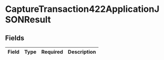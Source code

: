 # CaptureTransaction422ApplicationJSONResult


## Fields

| Field       | Type        | Required    | Description |
| ----------- | ----------- | ----------- | ----------- |